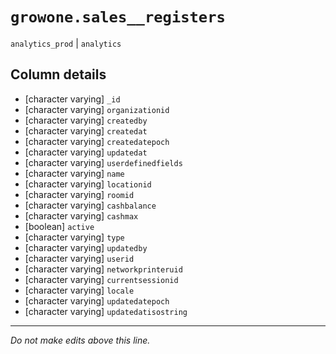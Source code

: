 # `growone.sales__registers`
`analytics_prod` | `analytics`

## Column details
* [character varying] `_id`
* [character varying] `organizationid`
* [character varying] `createdby`
* [character varying] `createdat`
* [character varying] `createdatepoch`
* [character varying] `updatedat`
* [character varying] `userdefinedfields`
* [character varying] `name`
* [character varying] `locationid`
* [character varying] `roomid`
* [character varying] `cashbalance`
* [character varying] `cashmax`
* [boolean]   `active`
* [character varying] `type`
* [character varying] `updatedby`
* [character varying] `userid`
* [character varying] `networkprinteruid`
* [character varying] `currentsessionid`
* [character varying] `locale`
* [character varying] `updatedatepoch`
* [character varying] `updatedatisostring`

-------------------------------------------------------------------------------
*Do not make edits above this line.*
